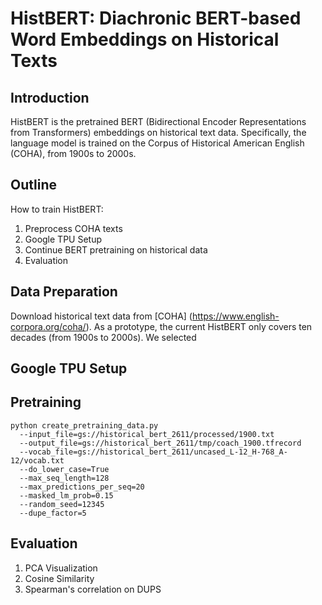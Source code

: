 # HistBERT: Diachronic BERT-based Word Embeddings on Historical Texts

## Introduction

HistBERT is the pretrained BERT (Bidirectional Encoder Representations from Transformers) embeddings on historical text data. Specifically, the language model is trained on the Corpus of Historical American English (COHA), from 1900s to 2000s.

## Outline

How to train HistBERT:

1. Preprocess COHA texts
2. Google TPU Setup
3. Continue BERT pretraining on historical data
4. Evaluation

## Data Preparation

Download historical text data from [COHA] (https://www.english-corpora.org/coha/). As a prototype, the current HistBERT only covers ten decades (from 1900s to 2000s). We selected

## Google TPU Setup

## Pretraining

```
python create_pretraining_data.py 
  --input_file=gs://historical_bert_2611/processed/1900.txt 
  --output_file=gs://historical_bert_2611/tmp/coach_1900.tfrecord 
  --vocab_file=gs://historical_bert_2611/uncased_L-12_H-768_A-12/vocab.txt 
  --do_lower_case=True 
  --max_seq_length=128  
  --max_predictions_per_seq=20 
  --masked_lm_prob=0.15 
  --random_seed=12345  
  --dupe_factor=5
```

## Evaluation
1. PCA Visualization 
2. Cosine Similarity
3. Spearman's correlation on DUPS

